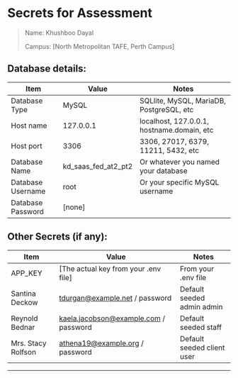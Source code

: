 # Secrets for Assessment

> Name: Khushboo Dayal 
>
> Campus: [North Metropolitan TAFE, Perth Campus]

## Database details:

| Item              | Value                     | Notes                                      |
|-------------------|---------------------------|--------------------------------------------|
| Database Type     | MySQL                     | SQLlite, MySQL, MariaDB, PostgreSQL, etc   |
| Host name         | 127.0.0.1                 | localhost, 127.0.0.1, hostname.domain, etc |
| Host port         | 3306                      | 3306, 27017, 6379, 11211, 5432, etc        |
| Database Name     | kd_saas_fed_at2_pt2       | Or whatever you named your database        |
| Database Username | root                      | Or your specific MySQL username            |
| Database Password | [none]                                             |

## Other Secrets (if any):

| Item              | Value                                     | Notes                                      |
|-------------------|-------------------------------------------|--------------------------------------------|
| APP_KEY           | [The actual key from your .env file]      | From your .env file                        |
| Santina Deckow  | tdurgan@example.net / password             | Default seeded admin admin                  |
| Reynold Bednar  | kaela.jacobson@example.com / password             | Default seeded staff                  |
| Mrs. Stacy Rolfson | athena19@example.org / password           | Default seeded client user                 |

---

